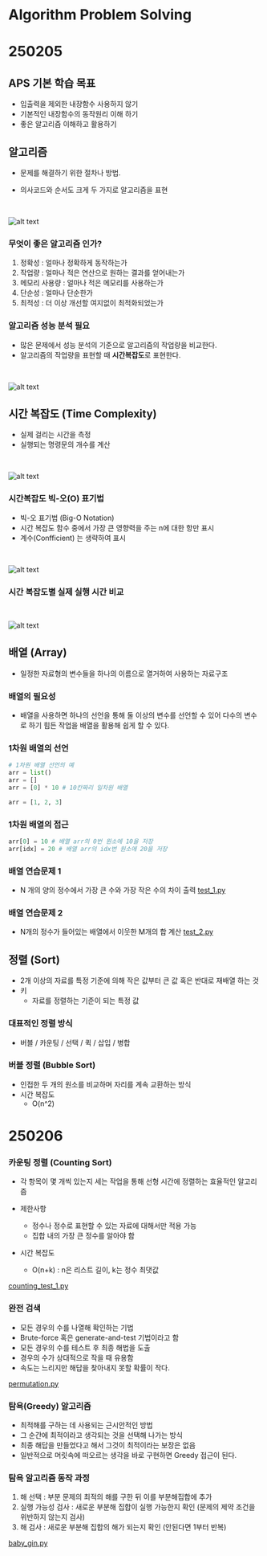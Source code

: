# Algorithm Problem Solving
# 250205
## APS 기본 학습 목표
- 입출력을 제외한 내장함수 사용하지 않기
- 기본적인 내장함수의 동작원리 이해 하기
- 좋은 알고리즘 이해하고 활용하기

## 알고리즘
- 문제를 해결하기 위한 절차나 방법.

- 의사코드와 순서도 크게 두 가지로 알고리즘을 표현
<br>

![alt text](/TIL/Algorithm_Problem_Solving/img/pseudocode.png)
<br>

### 무엇이 좋은 알고리즘 인가?
1. 정확성 : 얼마나 정확하게 동작하는가
2. 작업량 : 얼마나 적은 연산으로 원하는 결과를 얻어내는가
3. 메모리 사용량 : 얼마나 적은 메모리를 사용하는가
4. 단순성 : 얼마나 단순한가
5. 최적성 : 더 이상 개선할 여지없이 최적화되었는가

### 알고리즘 성능 분석 필요
- 많은 문제에서 성능 분석의 기준으로 알고리즘의 작업량을 비교한다.
- 알고리즘의 작업량을 표현할 때 **시간복잡도**로 표현한다.
<br>

![alt text](/TIL/Algorithm_Problem_Solving/img/1_to_100_1.png)
<br>

## 시간 복잡도 (Time Complexity)
- 실제 걸리는 시간을 측정
- 실행되는 명령문의 개수를 계산
<br>

![alt text](/TIL/Algorithm_Problem_Solving/img/1_to_100_2.png)
<br>

### 시간복잡도 빅-오(O) 표기법
- 빅-오 표기법 (Big-O Notation)
- 시간 복잡도 함수 중에서 가장 큰 영향력을 주는 n에 대한 항만 표시
- 계수(Confficient) 는 생략하여 표시
<br>

![alt text](/TIL/Algorithm_Problem_Solving/img/Big_O.png)
<br>

### 시간 복잡도별 실제 실행 시간 비교
<br>

![alt text](/TIL/Algorithm_Problem_Solving/img/Time_Complexity.png)
<br>

## 배열 (Array)
- 일정한 자료형의 변수들을 하나의 이름으로 열거하여 사용하는 자료구조
  
### 배열의 필요성
- 배열을 사용하면 하나의 선언을 통해 둘 이상의 변수를 선언할 수 있어 다수의 변수로 하기 힘든 작업을 배열을 활용해 쉽게 할 수 있다.

### 1차원 배열의 선언
```py
# 1차원 배열 선언의 예
arr = list()
arr = []
arr = [0] * 10 # 10칸짜리 일차원 배열

arr = [1, 2, 3]
```

### 1차원 배열의 접근
```py
arr[0] = 10 # 배열 arr의 0번 원소에 10을 저장
arr[idx] = 20 # 배열 arr의 idx번 원소에 20을 저장
```

### 배열 연습문제 1
- N 개의 양의 정수에서 가장 큰 수와 가장 작은 수의 차이 출력
[test_1.py](/TIL/Algorithm_Problem_Solving/0205/arr_test_1.py)

### 배열 연습문제 2
-  N개의 정수가 들어있는 배열에서 이웃한 M개의 합 계산
[test_2.py](/TIL/Algorithm_Problem_Solving/0205/arr_test_2.py)

## 정렬 (Sort)
- 2개 이상의 자료를 특정 기준에 의해 작은 값부터 큰 값 혹은 반대로 재배열 하는 것
- 키
  - 자료를 정렬하는 기준이 되는 특정 값
  
### 대표적인 정렬 방식
- 버블 / 카운팅 / 선택 / 퀵 / 삽입 / 병합

### 버블 정렬 (Bubble Sort)
- 인접한 두 개의 원소를 비교하며 자리를 계속 교환하는 방식
- 시간 복잡도
  - O(n^2)

# 250206
### 카운팅 정렬 (Counting Sort)
- 각 항목이 몇 개씩 있는지 세는 작업을 통해 선형 시간에 정렬하는 효율적인 알고리즘

- 제한사항
  - 정수나 정수로 표현할 수 있는 자료에 대해서만 적용 가능
  - 집합 내의 가장 큰 정수를 알아야 함

- 시간 복잡도
  - O(n+k) : n은 리스트 길이, k는 정수 최댓값

[counting_test_1.py](/TIL/Algorithm_Problem_Solving/0206/counting_test_1.py)

### 완전 검색
- 모든 경우의 수를 나열해 확인하는 기법
- Brute-force 혹은 generate-and-test 기법이라고 함
- 모든 경우의 수를 테스트 후 최종 해법을 도출
- 경우의 수가 상대적으로 작을 때 유용함
- 속도는 느리지만 해답을 찾아내지 못할 확률이 작다.

[permutation.py](/TIL/Algorithm_Problem_Solving/0206/permutation.py)

 
### 탐욕(Greedy) 알고리즘
- 최적해를 구하는 데 사용되는 근시안적인 방법
- 그 순간에 최적이라고 생각되는 것을 선택해 나가는 방식
- 최종 해답을 만들었다고 해서 그것이 최적이라는 보장은 없음
- 일반적으로 머릿속에 떠오르는 생각을 바로 구현하면 Greedy 접근이 된다.

### 탐욕 알고리즘 동작 과정
1. 해 선택 : 부분 문제의 최적의 해를 구한 뒤 이를 부분해집합에 추가
2. 실행 가능성 검사 : 새로운 부분해 집합이 실행 가능한지 확인 (문제의 제약 조건을 위반하지 않는지 검사)
3. 해 검사 : 새로운 부분해 집합의 해가 되는지 확인 (안된다면 1부터 반복)

[baby_gin.py](/TIL/Algorithm_Problem_Solving/0206/baby_gin.py)